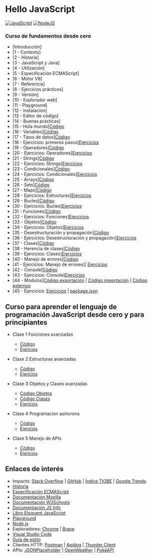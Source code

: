 # Hello JavaScript

[![JavaScript](https://img.shields.io/badge/JavaScript-ES6+-yellow?style=for-the-badge&logo=javascript&logoColor=white&labelColor=101010)](https://developer.mozilla.org/es/docs/Web/JavaScript) [![NodeJS](https://img.shields.io/badge/NODEJS-v20+-green?style=for-the-badge&logo=nodedotjs&logoColor=white&labelColor=101010)](https://nodejs.org/)

### Curso de fundamentos desde cero

* [Introducción]
* [1 - Contexto]
* [2 - Historia]
* [3 - JavaScript y Java]
* [4 - Utilización]
* [5 - Especificación ECMAScript]
* [6 - Motor V8]
* [7 - Referencia]
* [8 - Ejercicios prácticos]
* [9 - Versión]
* [10 - Explorador web]
* [11 - Playground]
* [12 - Instalación]
* [13 - Editor de código]
* [14 - Buenas prácticas]
* [15 - Hola mundo][Código](./Basic/00-helloworld.js)
* [16 - Variables][Código](./Basic/01-variables.js)
* [17 - Tipos de datos][Código](./Basic/02-datatypes.js)
* [18 - Ejercicios: primeros pasos][Ejercicios](./Basic/03-beginner-exercises.js)
* [19 - Operadores][Código](./Basic/04-operators.js)
* [20 - Ejercicios: Operadores][Ejercicios](./Basic/05-operators-exercises.js)
* [21 - Strings][Código](./Basic/06-strings.js)
* [22 - Ejercicios: Strings][Ejercicios](./Basic/07-strings-exercises.js)
* [23 - Condicionales][Código](./Basic/08-conditionals.js)
* [24 - Ejercicios: Condicionales][Ejercicios](./Basic/09-conditionals-exercises.js)
* [25 - Arrays][Código](./Basic/10-array.js)
* [26 - Sets][Código](./Basic/11-set.js)
* [27 - Maps][Código](./Basic/12-map.js)
* [28 - Ejercicios: Estructuras][Ejercicios](./Basic/13-structures-exercises.js)
* [29 - Bucles][Código](./Basic/14-loops.js)
* [30 - Ejercicios: Bucles][Ejercicios](./Basic/15-loops-exercises.js)
* [31 - Funciones][Código](./Basic/16-functions.js)
* [32 - Ejercicios: Funciones][Ejercicios](./Basic/17-functions-exercises.js)
* [33 - Objetos][Código](./Basic/18-objects.js)
* [34 - Ejercicios: Objetos][Ejercicios](./Basic/19-objects-exercises.js)
* [35 - Desestructuración y propagación][Código](./Basic/20-destructuring-spreading.js)
* [36 - Ejercicios: Desestructuración y propagación][Ejercicios](./Basic/21-destructuring-spreading-exercises.js)
* [37 - Clases][Código](./Basic/22-classes.js)
* [38 - Herencia de clases][Código](./Basic/22-classes.js)
* [39 - Ejercicios: Clases][Ejercicios](./Basic/23-classes-exercises.js)
* [40 - Manejo de errores][Código](./Basic/24-error-handling.js)
* [41 - Ejercicios: Manejo de errores]| [Ejercicios](./Basic/25-error-handling-exercises.js)
* [42 - Console][Código](./Basic/26-console-methods.js)
* [43 - Ejercicios: Console][Ejercicios](./Basic/27-console-methods-exercises.js)
* [44 - Módulos][Código exportación](./Basic/28-export-modules.js) | [Código importación](./Basic/29-import-modules.js) | [Código externos](./Basic/30-import-external-modules.cjs)
* [45 - Ejercicios: [Ejercicios](./Basic/31-modules-exercises.js) | [package.json](./Basic/package.json)

## Curso para aprender el lenguaje de programación JavaScript desde cero y para principiantes

* Clase 1 Funciones avanzadas
	* [Código](./Intermediate/00-advanced-functions.js)
	* [Ejericios](./Intermediate/01-advanced-functions-exercises.js)

* Clase 2 Estructuras avanzadas
	* [Código](./Intermediate/02-advanced-structures.js)
	* [Ejericios](./Intermediate/03-advanced-structures-exercises.js)

* Clase 3 Objetos y Clases avanzadas
	* [Código Objetos](./Intermediate/04-advanced-objects.js)
	* [Código Clases](./Intermediate/05-advanced-classes.js)
	* [Ejericios](./Intermediate/06-advanced-objects-classes-exercises)

* Clase 4 Programación asíncrona
	* [Código](./Intermediate/07-async.js)
	* [Ejericios](./Intermediate/08-async-exercises.js)

* Clase 5 Manejo de APIs
	* [Código](./Intermediate/09-apis.js)
	* [Ejericios](./Intermediate/10-apis-exercises.js)



## Enlaces de interés

* Impacto: [Stack Overflow](https://survey.stackoverflow.co/2023/#most-popular-technologies-language) | [GitHub](https://github.blog/2023-11-08-the-state-of-open-source-and-ai/) | [Índice TIOBE](https://www.tiobe.com/tiobe-index/) | [Google Trends](https://trends.google.es/trends/explore?cat=5&date=today%205-y&q=%2Fm%2F02p97,%2Fm%2F05z1_,%2Fm%2F07sbkfb&hl=es)
* [Historia](https://es.wikipedia.org/wiki/JavaScript)
* [Especificación ECMAScript](https://tc39.es/ecma262/)
* [Documentación Mozilla](https://developer.mozilla.org/es/docs/Web/JavaScript)
* [Documentación W3Schools](https://www.w3schools.com/js/)
* [Documentación JS Info](https://es.javascript.info/)
* [Libro Eloquent JavaScript](https://eloquentjavascript.net/)
* [Playground](https://runjs.app/play)
* [Node.js](https://nodejs.org)
* Exploradores: [Chrome](https://www.google.com/intl/es_es/chrome/) | [Brave](https://brave.com/download/)
* [Visual Studio Code](https://code.visualstudio.com/)
* [Guía de estilo](https://google.github.io/styleguide/jsguide.html)
* Clientes HTTP: [Postman](https://postman.com) | [Apidog](https://apidog.com) | [Thunder Client](https://thunderclient.com)
* APIs: [JSONPlaceholder](https://jsonplaceholder.typicode.com) | [OpenWeather](https://openweathermap.org) | [PokéAPI](https://pokeapi.co)

